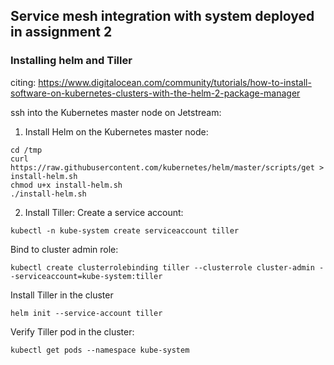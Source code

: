 ## Service mesh integration with system deployed in assignment 2

### Installing helm and Tiller
citing: https://www.digitalocean.com/community/tutorials/how-to-install-software-on-kubernetes-clusters-with-the-helm-2-package-manager

ssh into the Kubernetes master node on Jetstream: 
1) Install Helm on the Kubernetes master node:
```
cd /tmp
curl https://raw.githubusercontent.com/kubernetes/helm/master/scripts/get > install-helm.sh
chmod u+x install-helm.sh
./install-helm.sh
```
2) Install Tiller:
Create a service account:
```
kubectl -n kube-system create serviceaccount tiller
```
Bind to cluster admin role:
```
kubectl create clusterrolebinding tiller --clusterrole cluster-admin --serviceaccount=kube-system:tiller
```
Install Tiller in the cluster
```
helm init --service-account tiller
```
Verify Tiller pod in the cluster:
```
kubectl get pods --namespace kube-system
```
